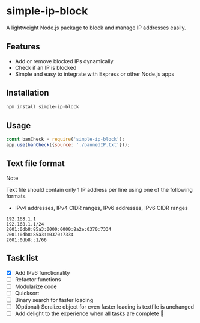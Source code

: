 # simple-ip-block

A lightweight Node.js package to block and manage IP addresses easily.

## Features

- Add or remove blocked IPs dynamically
- Check if an IP is blocked
- Simple and easy to integrate with Express or other Node.js apps

## Installation

```bash
npm install simple-ip-block
```
## Usage

```javascript
const banCheck = require('simple-ip-block');
app.use(banCheck({source: './bannedIP.txt'}));
```

## Text file format
> [!NOTE]
> Text file should contain only 1 IP address per line using one of the following formats.
- IPv4 addresses, IPv4 CIDR ranges, IPv6 addresses, IPv6 CIDR ranges

```
192.168.1.1
192.168.1.1/24
2001:0db8:85a3:0000:0000:8a2e:0370:7334
2001:0db8:85a3::0370:7334
2001:0db8::1/66
```

## Task list
- [x] Add IPv6 functionality
- [ ] Refactor functions
- [ ] Modularize code
- [ ] Quicksort
- [ ] Binary search for faster loading
- [ ] \(Optional) Seralize object for even faster loading is textfile is unchanged
- [ ] Add delight to the experience when all tasks are complete :tada: